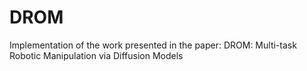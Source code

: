 # DROM
Implementation of the work presented in the paper: DROM: Multi-task Robotic Manipulation via Diffusion Models
